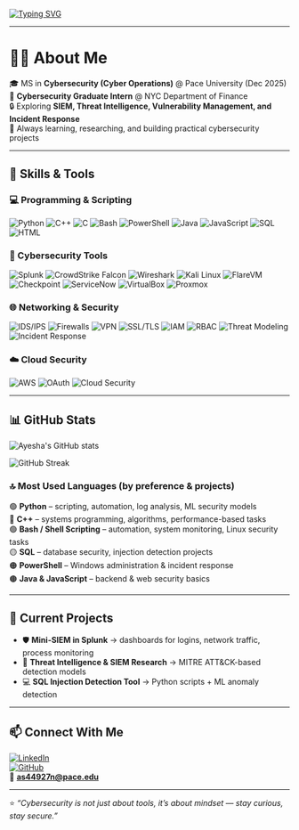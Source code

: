 <!-- Animated Typing SVG -->
[![Typing SVG](https://readme-typing-svg.herokuapp.com?font=Fira+Code&size=28&pause=1000&color=32CD32&center=true&vCenter=true&width=800&lines=Hey%2C+I'm+Ayesha+👩‍💻;Cybersecurity+Explorer;SIEM+%7C+Threat+Intelligence+%7C+Incident+Response;Always+Learning+%26+Building+Security+Projects)](https://github.com/ayeshasq)

---

# 👩‍💻 About Me  
🎓 MS in **Cybersecurity (Cyber Operations)** @ Pace University (Dec 2025)  
💼 **Cybersecurity Graduate Intern** @ NYC Department of Finance  
🔒 Exploring **SIEM, Threat Intelligence, Vulnerability Management, and Incident Response**  
🌱 Always learning, researching, and building practical cybersecurity projects  

---

## 🧰 Skills & Tools  

### 💻 Programming & Scripting  
![Python](https://img.shields.io/badge/Python-3776AB?style=for-the-badge&logo=python&logoColor=white)
![C++](https://img.shields.io/badge/C%2B%2B-00599C?style=for-the-badge&logo=cplusplus&logoColor=white)
![C](https://img.shields.io/badge/C-00599C?style=for-the-badge&logo=c&logoColor=white)
![Bash](https://img.shields.io/badge/Bash_Shell-4EAA25?style=for-the-badge&logo=gnubash&logoColor=white)
![PowerShell](https://img.shields.io/badge/PowerShell-5391FE?style=for-the-badge&logo=powershell&logoColor=white)
![Java](https://img.shields.io/badge/Java-007396?style=for-the-badge&logo=java&logoColor=white)
![JavaScript](https://img.shields.io/badge/JavaScript-F7DF1E?style=for-the-badge&logo=javascript&logoColor=black)
![SQL](https://img.shields.io/badge/SQL-4479A1?style=for-the-badge&logo=postgresql&logoColor=white)
![HTML](https://img.shields.io/badge/HTML5-E34F26?style=for-the-badge&logo=html5&logoColor=white)

### 🔐 Cybersecurity Tools  
![Splunk](https://img.shields.io/badge/Splunk-000000?style=for-the-badge&logo=splunk&logoColor=white)
![CrowdStrike Falcon](https://img.shields.io/badge/CrowdStrike-FE0000?style=for-the-badge&logo=crowdsource&logoColor=white)
![Wireshark](https://img.shields.io/badge/Wireshark-1679A7?style=for-the-badge&logo=wireshark&logoColor=white)
![Kali Linux](https://img.shields.io/badge/Kali_Linux-557C94?style=for-the-badge&logo=kalilinux&logoColor=white)
![FlareVM](https://img.shields.io/badge/FlareVM-FF4500?style=for-the-badge&logo=windows&logoColor=white)
![Checkpoint](https://img.shields.io/badge/Checkpoint-CC0000?style=for-the-badge&logo=checkpoint&logoColor=white)
![ServiceNow](https://img.shields.io/badge/ServiceNow-00A9A4?style=for-the-badge&logo=servicenow&logoColor=white)
![VirtualBox](https://img.shields.io/badge/VirtualBox-183A61?style=for-the-badge&logo=virtualbox&logoColor=white)
![Proxmox](https://img.shields.io/badge/Proxmox-E57000?style=for-the-badge&logo=proxmox&logoColor=white)

### 🌐 Networking & Security  
![IDS/IPS](https://img.shields.io/badge/IDS%2FIPS-800080?style=for-the-badge)
![Firewalls](https://img.shields.io/badge/Firewalls-FF8C00?style=for-the-badge)
![VPN](https://img.shields.io/badge/VPN-2E8B57?style=for-the-badge)
![SSL/TLS](https://img.shields.io/badge/SSL%2FTLS-4682B4?style=for-the-badge)
![IAM](https://img.shields.io/badge/IAM-006400?style=for-the-badge)
![RBAC](https://img.shields.io/badge/RBAC-1E90FF?style=for-the-badge)
![Threat Modeling](https://img.shields.io/badge/Threat_Modeling-9400D3?style=for-the-badge)
![Incident Response](https://img.shields.io/badge/Incident_Response-B22222?style=for-the-badge)

### ☁️ Cloud Security  
![AWS](https://img.shields.io/badge/AWS-232F3E?style=for-the-badge&logo=amazonaws&logoColor=white)
![OAuth](https://img.shields.io/badge/OAuth-000000?style=for-the-badge&logo=auth0&logoColor=white)
![Cloud Security](https://img.shields.io/badge/Cloud_Security-5F9EA0?style=for-the-badge)

---

## 📊 GitHub Stats  

![Ayesha's GitHub stats](https://github-readme-stats.vercel.app/api?username=ayeshasq&show_icons=true&theme=tokyonight)  

![GitHub Streak](https://github-readme-streak-stats.herokuapp.com/?user=ayeshasq&theme=tokyonight)  

### 🔝 Most Used Languages (by preference & projects)  
🟢 **Python** – scripting, automation, log analysis, ML security models  
🔵 **C++** – systems programming, algorithms, performance-based tasks  
🟢 **Bash / Shell Scripting** – automation, system monitoring, Linux security tasks  
🟡 **SQL** – database security, injection detection projects  
🟠 **PowerShell** – Windows administration & incident response  
🟤 **Java & JavaScript** – backend & web security basics  

---

## 🚀 Current Projects  
- 🛡️ **Mini-SIEM in Splunk** → dashboards for logins, network traffic, process monitoring  
- 📖 **Threat Intelligence & SIEM Research** → MITRE ATT&CK-based detection models  
- 💻 **SQL Injection Detection Tool** → Python scripts + ML anomaly detection  

---

## 📫 Connect With Me  

[![LinkedIn](https://img.shields.io/badge/LinkedIn-0077B5?style=for-the-badge&logo=linkedin&logoColor=white)](https://www.linkedin.com/in/ayesha-siddiqui-as44927n)  
[![GitHub](https://img.shields.io/badge/GitHub-100000?style=for-the-badge&logo=github&logoColor=white)](https://github.com/ayeshasq)  
📧 **as44927n@pace.edu**  

---

⭐ *“Cybersecurity is not just about tools, it’s about mindset — stay curious, stay secure.”*  
